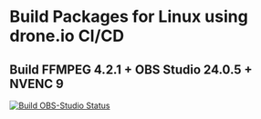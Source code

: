 # Build Packages for Linux using drone.io CI/CD

## Build FFMPEG 4.2.1 + OBS Studio 24.0.5 + NVENC 9

[![Build OBS-Studio Status](https://cloud.drone.io/api/badges/jniltinho/packages/status.svg)](https://cloud.drone.io/jniltinho/packages)
